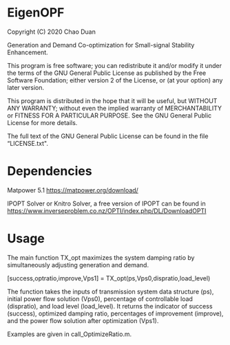 # EigenOPF
Copyright (C) 2020 Chao Duan

Generation and Demand Co-optimization for Small-signal Stability Enhancement.


This program is free software; you can redistribute it and/or modify it under the terms of the GNU General Public License as published by the Free Software Foundation; either version 2 of the License, or (at your option) any later version.

This program is distributed in the hope that it will be useful, but WITHOUT ANY WARRANTY; without even the implied warranty of MERCHANTABILITY or FITNESS FOR A PARTICULAR PURPOSE. See the GNU General Public License for more details.


The full text of the GNU General Public License can be found in the file “LICENSE.txt".


# Dependencies
Matpower 5.1 https://matpower.org/download/

IPOPT Solver or Knitro Solver, a free version of IPOPT can be found in https://www.inverseproblem.co.nz/OPTI/index.php/DL/DownloadOPTI

# Usage
The main function TX_opt maximizes the system damping ratio by simultaneously adjusting generation and demand.

[success,optratio,improve,Vps1] = TX_opt(ps,Vps0,dispratio,load_level)

The function takes the inputs of transmission system data structure (ps), initial power flow solution (Vps0), percentage of controllable load (dispratio), and load level (load_level). It returns the indicator of success (success), optimized damping ratio, percentages of improvement (improve), and the power flow solution after optimization (Vps1).

Examples are given in call_OptimizeRatio.m.



